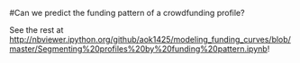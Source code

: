 #Can we predict the funding pattern of a crowdfunding profile?

See the rest at http://nbviewer.ipython.org/github/aok1425/modeling_funding_curves/blob/master/Segmenting%20profiles%20by%20funding%20pattern.ipynb!
